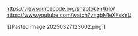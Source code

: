 https://viewsourcecode.org/snaptoken/kilo/
https://www.youtube.com/watch?v=gbN1eXFskYU

![[Pasted image 20250327123002.png]]
